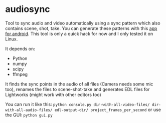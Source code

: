 audiosync
=========
Tool to sync audio and video automatically using a sync pattern which also contains scene, shot, take.
You can generate these patterns with this [app for android](https://github.com/antonxy/audiosync_androidapp).
This tool is only a quick hack for now and I only tested it on Linux.

It depends on:
- Python
- numpy
- scipy
- ffmpeg

It finds the sync points in the audio of all files (Camera needs some mic too), renames the files to scene-shot-take and generates EDL files for Lightworks (might work with other editors too)

You can run it like this:
`python console.py dir-with-all-video-files/ dir-with-all-audio-files/ edl-output-dir/ project_frames_per_second`
or use the GUI: `python gui.py`